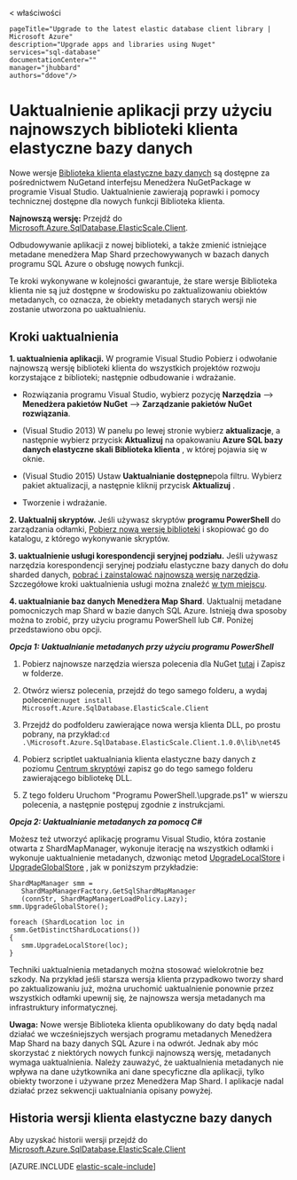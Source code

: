 < właściwości
    
    pageTitle="Upgrade to the latest elastic database client library | Microsoft Azure" 
    description="Upgrade apps and libraries using Nuget" 
    services="sql-database" 
    documentationCenter="" 
    manager="jhubbard" 
    authors="ddove"/>

<tags 
    ms.service="sql-database" 
    ms.workload="sql-database" 
    ms.tgt_pltfrm="na" 
    ms.devlang="na" 
    ms.topic="article" 
    ms.date="05/27/2016" 
    ms.author="ddove" />

# <a name="upgrade-an-app-to-use-the-latest-elastic-database-client-library"></a>Uaktualnienie aplikacji przy użyciu najnowszych biblioteki klienta elastyczne bazy danych

Nowe wersje [Biblioteka klienta elastyczne bazy danych](sql-database-elastic-database-client-library.md) są dostępne za pośrednictwem NuGetand interfejsu Menedżera NuGetPackage w programie Visual Studio. Uaktualnienie zawierają poprawki i pomocy technicznej dostępne dla nowych funkcji Biblioteka klienta.

**Najnowszą wersję:** Przejdź do [Microsoft.Azure.SqlDatabase.ElasticScale.Client](https://www.nuget.org/packages/Microsoft.Azure.SqlDatabase.ElasticScale.Client/).

Odbudowywanie aplikacji z nowej biblioteki, a także zmienić istniejące metadane menedżera Map Shard przechowywanych w bazach danych programu SQL Azure o obsługę nowych funkcji.

Te kroki wykonywane w kolejności gwarantuje, że stare wersje Biblioteka klienta nie są już dostępne w środowisku po zaktualizowaniu obiektów metadanych, co oznacza, że obiekty metadanych starych wersji nie zostanie utworzona po uaktualnieniu.   

## <a name="upgrade-steps"></a>Kroki uaktualnienia

**1. uaktualnienia aplikacji.** W programie Visual Studio Pobierz i odwołanie najnowszą wersję biblioteki klienta do wszystkich projektów rozwoju korzystające z biblioteki; następnie odbudowanie i wdrażanie. 

 * Rozwiązania programu Visual Studio, wybierz pozycję **Narzędzia** --> **Menedżera pakietów NuGet** -->  **Zarządzanie pakietów NuGet rozwiązania**. 
 * (Visual Studio 2013) W panelu po lewej stronie wybierz **aktualizacje**, a następnie wybierz przycisk **Aktualizuj** na opakowaniu **Azure SQL bazy danych elastyczne skali Biblioteka klienta** , w której pojawia się w oknie.
 * (Visual Studio 2015) Ustaw **Uaktualnianie dostępne**pola filtru. Wybierz pakiet aktualizacji, a następnie kliknij przycisk **Aktualizuj** .
    
 
 * Tworzenie i wdrażanie. 

**2. Uaktualnij skryptów.** Jeśli używasz skryptów **programu PowerShell** do zarządzania odłamki, [Pobierz nową wersję biblioteki](https://www.nuget.org/packages/Microsoft.Azure.SqlDatabase.ElasticScale.Client/) i skopiować go do katalogu, z którego wykonywanie skryptów. 

**3. uaktualnienie usługi korespondencji seryjnej podziału.** Jeśli używasz narzędzia korespondencji seryjnej podziału elastyczne bazy danych do dołu sharded danych, [pobrać i zainstalować najnowszą wersję narzędzia](https://www.nuget.org/packages/Microsoft.Azure.SqlDatabase.ElasticScale.Service.SplitMerge/). Szczegółowe kroki uaktualnienia usługi można znaleźć [w tym miejscu](sql-database-elastic-scale-overview-split-and-merge.md). 

**4. uaktualnianie baz danych Menedżera Map Shard**. Uaktualnij metadane pomocniczych map Shard w bazie danych SQL Azure.  Istnieją dwa sposoby można to zrobić, przy użyciu programu PowerShell lub C#. Poniżej przedstawiono obu opcji.

***Opcja 1: Uaktualnianie metadanych przy użyciu programu PowerShell***

1. Pobierz najnowsze narzędzia wiersza polecenia dla NuGet [tutaj](http://nuget.org/nuget.exe) i Zapisz w folderze. 

2. Otwórz wiersz polecenia, przejdź do tego samego folderu, a wydaj polecenie:`nuget install Microsoft.Azure.SqlDatabase.ElasticScale.Client`

3. Przejdź do podfolderu zawierające nowa wersja klienta DLL, po prostu pobrany, na przykład:`cd .\Microsoft.Azure.SqlDatabase.ElasticScale.Client.1.0.0\lib\net45`

4. Pobierz scriptlet uaktualniania klienta elastyczne bazy danych z poziomu [Centrum skryptów](https://gallery.technet.microsoft.com/scriptcenter/Azure-SQL-Database-Elastic-6442e6a9)i zapisz go do tego samego folderu zawierającego bibliotekę DLL.

5. Z tego folderu Uruchom "Programu PowerShell.\upgrade.ps1" w wierszu polecenia, a następnie postępuj zgodnie z instrukcjami.
 
***Opcja 2: Uaktualnianie metadanych za pomocą C#***

Możesz też utworzyć aplikację programu Visual Studio, która zostanie otwarta z ShardMapManager, wykonuje iterację na wszystkich odłamki i wykonuje uaktualnienie metadanych, dzwoniąc metod [UpgradeLocalStore](https://msdn.microsoft.com/library/azure/microsoft.azure.sqldatabase.elasticscale.shardmanagement.shardmapmanager.upgradelocalstore.aspx) i [UpgradeGlobalStore](https://msdn.microsoft.com/library/azure/microsoft.azure.sqldatabase.elasticscale.shardmanagement.shardmapmanager.upgradeglobalstore.aspx) , jak w poniższym przykładzie: 

    ShardMapManager smm =
       ShardMapManagerFactory.GetSqlShardMapManager
       (connStr, ShardMapManagerLoadPolicy.Lazy); 
    smm.UpgradeGlobalStore(); 
    
    foreach (ShardLocation loc in
     smm.GetDistinctShardLocations()) 
    {   
       smm.UpgradeLocalStore(loc); 
    } 

Techniki uaktualnienia metadanych można stosować wielokrotnie bez szkody. Na przykład jeśli starsza wersja klienta przypadkowo tworzy shard po zaktualizowaniu już, można uruchomić uaktualnienie ponownie przez wszystkich odłamki upewnij się, że najnowsza wersja metadanych ma infrastruktury informatycznej. 

**Uwaga:**  Nowe wersje Biblioteka klienta opublikowany do daty będą nadal działać we wcześniejszych wersjach programu metadanych Menedżera Map Shard na bazy danych SQL Azure i na odwrót.   Jednak aby móc skorzystać z niektórych nowych funkcji najnowszą wersję, metadanych wymaga uaktualnienia.   Należy zauważyć, że uaktualnienia metadanych nie wpływa na dane użytkownika ani dane specyficzne dla aplikacji, tylko obiekty tworzone i używane przez Menedżera Map Shard.  I aplikacje nadal działać przez sekwencji uaktualniania opisany powyżej. 

## <a name="elastic-database-client-version-history"></a>Historia wersji klienta elastyczne bazy danych 

Aby uzyskać historii wersji przejdź do [Microsoft.Azure.SqlDatabase.ElasticScale.Client](https://www.nuget.org/packages/Microsoft.Azure.SqlDatabase.ElasticScale.Client/)


[AZURE.INCLUDE [elastic-scale-include](../../includes/elastic-scale-include.md)]  


<!--Image references-->
[1]:./media/sql-database-elastic-scale-upgrade-client-library/nuget-upgrade.png
 